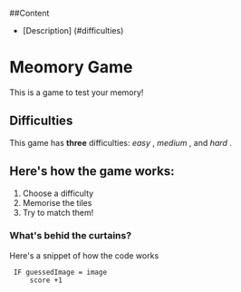 ##Content
- [Description] (#difficulties)

# Meomory Game
This is a game to test your memory!

## Difficulties
This game has **three** difficulties:  _easy_ , _medium_ , and _hard_ .

## Here's how the game works:
  
1. Choose a difficulty
2. Memorise the tiles
3. Try to match them!

### What's behid the curtains?
Here's a snippet of how the code works

     IF guessedImage = image
         score +1


